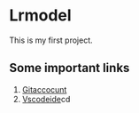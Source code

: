 # Lrmodel
This is my first project.

## Some important links
1. [Gitaccocunt](https://github.com/Nirmalvani)
2. [Vscodeide](https://code.visualstudio.com/)cd 